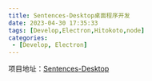 ```yaml
---
title: Sentences-Desktop桌面程序开发
date: 2023-04-30 17:35:33
tags: [Develop,Electron,Hitokoto,node]
categories: 
 - [Develop, Electron]
---
```


项目地址：[Sentences-Desktop](https://github.com/noneSycamore/Sentences-Desktop)



